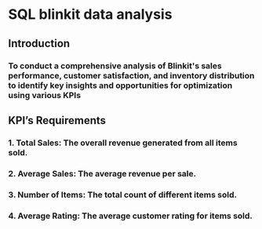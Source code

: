 # SQL blinkit data analysis 
## Introduction
### To conduct a comprehensive analysis of Blinkit's sales performance, customer satisfaction, and inventory distribution to identify key insights and opportunities for optimization using various KPIs
## KPI’s Requirements
### 1. Total Sales: The overall revenue generated from all items sold. 
### 2. Average Sales: The average revenue per sale.
### 3. Number of Items: The total count of different items sold.
### 4. Average Rating: The average customer rating for items sold. 





